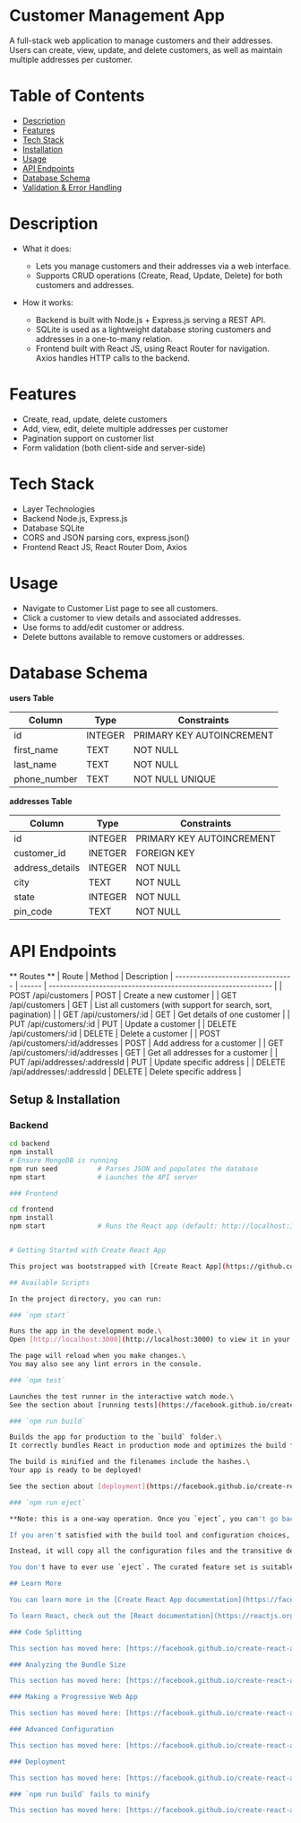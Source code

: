 # Customer Management App

A full-stack web application to manage customers and their addresses. Users can create, view, update, and delete customers, as well as maintain multiple addresses per customer.

# Table of Contents

- [Description](#Description)
- [Features](#Features)
- [Tech Stack](#TechStack)
- [Installation](#Installation)
- [Usage](#Usage)
- [API Endpoints](#APIEndpoints)
- [Database Schema](#DatabaseSchema)
- [Validation & Error Handling](#Validation&ErrorHandling)

# Description

- What it does:
  - Lets you manage customers and their addresses via a web interface.
  - Supports CRUD operations (Create, Read, Update, Delete) for both customers and addresses.

- How it works:
  - Backend is built with Node.js + Express.js serving a REST API.
  - SQLite is used as a lightweight database storing customers and addresses in a one-to-many relation.
  - Frontend built with React JS, using React Router for navigation. Axios handles HTTP calls to the backend.

# Features
- Create, read, update, delete customers
- Add, view, edit, delete multiple addresses per customer
- Pagination support on customer list
- Form validation (both client-side and server-side)

# Tech Stack
- Layer	Technologies
- Backend	Node.js, Express.js
- Database	SQLite
- CORS and JSON parsing	cors, express.json()
- Frontend	React JS, React Router Dom, Axios

# Usage
- Navigate to Customer List page to see all customers.
- Click a customer to view details and associated addresses.
- Use forms to add/edit customer or address.
- Delete buttons available to remove customers or addresses.

# Database Schema

**users Table**

| Column      | Type    | Constraints               |
| --------    | ------- | ------------------------- |
| id          | INTEGER | PRIMARY KEY AUTOINCREMENT |
| first_name  | TEXT    | NOT NULL                  |
| last_name   | TEXT    | NOT NULL                  |
| phone_number| TEXT    | NOT NULL UNIQUE           |

**addresses Table**

| Column              | Type    | Constraints
| ------------------- | ------- | ------------------------- |
| id                  | INTEGER | PRIMARY KEY AUTOINCREMENT |
| customer_id         | INETGER | FOREIGN KEY               |
| address_details     | INTEGER | NOT NULL                  |
| city                | TEXT    | NOT NULL                  |
| state               | INTEGER | NOT NULL                  |
| pin_code            | TEXT    | NOT NULL                  |

# API Endpoints
** Routes **
| Route	                            | Method |	Description
| --------------------------------- | ------ | -------------------------------------------------------------- |
| POST /api/customers	              | POST	 | Create a new customer                                          |
| GET /api/customers	              | GET	   | List all customers (with support for search, sort, pagination) |
| GET /api/customers/:id            | GET    |	Get details of one customer                                   |
| PUT /api/customers/:id            |	PUT    |	Update a customer                                             |
| DELETE /api/customers/:id         |	DELETE |	Delete a customer                                             |
| POST /api/customers/:id/addresses |	POST   |	Add address for a customer                                    |
| GET /api/customers/:id/addresses  |	GET    |	Get all addresses for a customer                              |
| PUT /api/addresses/:addressId     |	PUT    |	Update specific address                                       |
| DELETE /api/addresses/:addressId  |	DELETE |	Delete specific address                                       |

## Setup & Installation

### Backend

```bash
cd backend
npm install
# Ensure MongoDB is running
npm run seed          # Parses JSON and populates the database
npm start             # Launches the API server

### Frontend

cd frontend
npm install
npm start             # Runs the React app (default: http://localhost:3000)


# Getting Started with Create React App

This project was bootstrapped with [Create React App](https://github.com/facebook/create-react-app).

## Available Scripts

In the project directory, you can run:

### `npm start`

Runs the app in the development mode.\
Open [http://localhost:3000](http://localhost:3000) to view it in your browser.

The page will reload when you make changes.\
You may also see any lint errors in the console.

### `npm test`

Launches the test runner in the interactive watch mode.\
See the section about [running tests](https://facebook.github.io/create-react-app/docs/running-tests) for more information.

### `npm run build`

Builds the app for production to the `build` folder.\
It correctly bundles React in production mode and optimizes the build for the best performance.

The build is minified and the filenames include the hashes.\
Your app is ready to be deployed!

See the section about [deployment](https://facebook.github.io/create-react-app/docs/deployment) for more information.

### `npm run eject`

**Note: this is a one-way operation. Once you `eject`, you can't go back!**

If you aren't satisfied with the build tool and configuration choices, you can `eject` at any time. This command will remove the single build dependency from your project.

Instead, it will copy all the configuration files and the transitive dependencies (webpack, Babel, ESLint, etc) right into your project so you have full control over them. All of the commands except `eject` will still work, but they will point to the copied scripts so you can tweak them. At this point you're on your own.

You don't have to ever use `eject`. The curated feature set is suitable for small and middle deployments, and you shouldn't feel obligated to use this feature. However we understand that this tool wouldn't be useful if you couldn't customize it when you are ready for it.

## Learn More

You can learn more in the [Create React App documentation](https://facebook.github.io/create-react-app/docs/getting-started).

To learn React, check out the [React documentation](https://reactjs.org/).

### Code Splitting

This section has moved here: [https://facebook.github.io/create-react-app/docs/code-splitting](https://facebook.github.io/create-react-app/docs/code-splitting)

### Analyzing the Bundle Size

This section has moved here: [https://facebook.github.io/create-react-app/docs/analyzing-the-bundle-size](https://facebook.github.io/create-react-app/docs/analyzing-the-bundle-size)

### Making a Progressive Web App

This section has moved here: [https://facebook.github.io/create-react-app/docs/making-a-progressive-web-app](https://facebook.github.io/create-react-app/docs/making-a-progressive-web-app)

### Advanced Configuration

This section has moved here: [https://facebook.github.io/create-react-app/docs/advanced-configuration](https://facebook.github.io/create-react-app/docs/advanced-configuration)

### Deployment

This section has moved here: [https://facebook.github.io/create-react-app/docs/deployment](https://facebook.github.io/create-react-app/docs/deployment)

### `npm run build` fails to minify

This section has moved here: [https://facebook.github.io/create-react-app/docs/troubleshooting#npm-run-build-fails-to-minify](https://facebook.github.io/create-react-app/docs/troubleshooting#npm-run-build-fails-to-minify)
